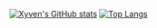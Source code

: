 [![Xyven's GitHub stats](https://github-readme-stats.vercel.app/api?username=xyven1&theme=dark)](https://github.com/anuraghazra/github-readme-stats)
[![Top Langs](https://github-readme-stats.vercel.app/api/top-langs/?username=xyven1&theme=dark)](https://github.com/anuraghazra/github-readme-stats)
